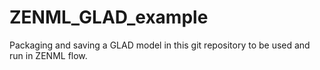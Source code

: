 # ZENML_GLAD_example
Packaging and saving a GLAD model in this git repository to be used and run in ZENML flow.
